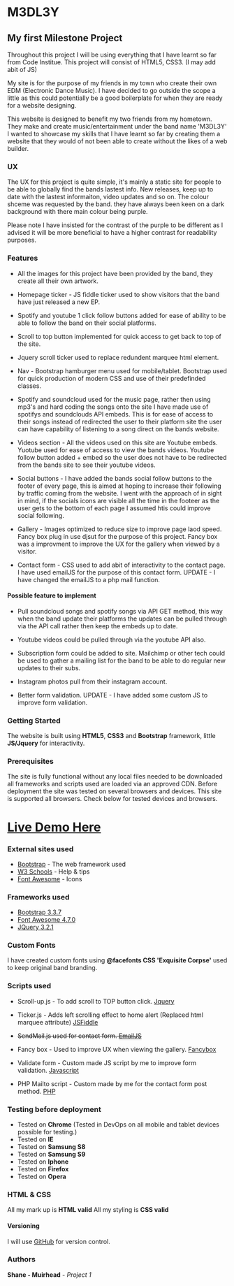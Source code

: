 # M3DL3Y

## My first Milestone Project

Throughout this project I will be using everything that I have learnt so far from Code Institue.
This project will consist of HTML5, CSS3. (I may add abit of JS)

My site is for the purpose of my friends in my town who create their own EDM (Electronic Dance Music).
I have decided to go outside the scope a little as this could potentially
be a good boilerplate for when they are ready for a website designing.

This website is designed to benefit my two friends from my hometown. 
They make and create music/entertainment under the band name 'M3DL3Y'
I wanted to showcase my skills that I have learnt so far by creating them
a website that they would of not been able to create without the likes of a web builder.

### UX

The UX for this project is quite simple, it's mainly a static site for people to be able to
globally find the bands lastest info. New releases, keep up to date with the lastest informaiton,
video updates and so on. The colour shceme was requested by the band. they have always
been keen on a dark background with there main colour being purple.

Please note I have insisted for the contrast of the purple to be different as I advised it
will be more beneficial to have a higher contrast for readability purposes.

### Features 

* All the images for this project have been provided by the band, they create all their own artwork.

* Homepage ticker - JS fiddle ticker used to show visitors that the band have just released a new EP.

* Spotify and youtube 1 click follow buttons added for ease of ability to be able to follow the band on their
social platforms.

* Scroll to top button implemented for quick access to get back to top of the site.

* Jquery scroll ticker used to replace redundent marquee html element. 

* Nav - Bootstrap hamburger menu used for mobile/tablet. Bootstrap used for quick production of modern CSS
and use of their predefinded classes.

* Spotify and soundcloud used for the music page, rather then using mp3's and hard coding the songs onto the 
site I have made use of spotifys and soundclouds API embeds. This is for ease of access to their songs
instead of redirected the user to their platform site the user can have capability of listening to a song 
direct on the bands website.

* Videos section - All the videos used on this site are Youtube embeds. Yuotube used for ease of access to
view the bands videos.  Youtube follow button added + embed so the user does not have to be redirected 
from the bands site to see their youtube videos.

* Social buttons - I have added the bands social follow buttons to the footer of every page, this is aimed
at hoping to increase their following by traffic coming from the website.
I went with the approach of in sight in mind, if the socials icons are visible all the time in the footeer
as the user gets to the bottom of each page I assumed htis could improve social following.

* Gallery - Images optimized to reduce size to improve page laod speed. Fancy box plug in use djsut for
the purpose of this project. Fancy box was a improvment to improve the UX for the gallery when viewed by 
a visitor.

* Contact form - CSS used to add abit of interactivity to the contact page. I have used emailJS for the
purpose of this contact form. UPDATE - I have changed the emailJS to a php mail function.

#### Possible feature to implement 

* Pull soundcloud songs and spotify songs via API GET method, this way when the band update their 
platforms the updates can be pulled through via the API call rather then keep the embeds up to date.

* Youtube videos could be pulled through via the youtube API also. 

* Subscription form could be added to site. Mailchimp or other tech could be used to gather a
mailing list for the band to be able to do regular new updates to their subs.

* Instagram photos pull from their instagram account.

* Better form validation. UPDATE - I have added some custom JS to improve form validation.


### Getting Started

The website is built using **HTML5**, **CSS3** and **Bootstrap** framework, little **JS/Jquery** for interactivity.

### Prerequisites

The site is fully functional without any local files needed to be downloaded all frameworks and scripts
used are loaded via an approved CDN. Before deployment the site was tested on several browsers and devices.
This site is supported all browsers. Check below for tested devices and browsers.

# [Live Demo Here](https://shanemuir.github.io/Milestone-1/)

### External sites used 

* [Bootstrap](https://getbootstrap.com/docs/4.1/getting-started/introduction/) - The web framework used 
* [W3 Schools](https://www.w3schools.com/html/default.asp) - Help & tips 
* [Font Awesome](https://www.bootstrapcdn.com/fontawesome/) - Icons 

### Frameworks used 

* [Bootstrap 3.3.7](https://getbootstrap.com/)
* [Font Awesome 4.7.0](https://fontawesome.com/how-to-use/on-the-web/setup/getting-started?using=web-fonts-with-css)
* [JQuery 3.2.1](https://jquery.com/download/)

### Custom Fonts 

I have created custom fonts using **@facefonts CSS 'Exquisite Corpse'** used to keep original band branding.

### Scripts used

* Scroll-up.js - To add scroll to TOP button click. [Jquery](https://jquery.com/)

* Ticker.js - Adds left scrolling effect to home alert (Replaced html marquee attribute) [JSFiddle](https://jsfiddle.net/louiswalch/v5sfqx2g/)

* ~~SendMail.js used for contact form. [EmailJS](http://www.emailjs.com/)~~

* Fancy box - Used to improve UX when viewing the gallery. [Fancybox](https://github.com/fancyapps/fancybox)

* Validate form - Custom made JS script by me to improve form validation. [Javascript](https://www.javascript.com/)

* PHP Mailto script - Custom made by me for the contact form post method. [PHP](http://php.net/)


### Testing before deployment

+ Tested on **Chrome** (Tested in DevOps on all mobile and tablet devices possible for testing.)
+ Tested on **IE**
+ Tested on  **Samsung S8**
+ Tested on **Samsung S9**
+ Tested on **Iphone**
+ Tested on **Firefox**
+ Tested on **Opera**

### HTML & CSS

All my mark up is **HTML valid**
All my styling is **CSS valid**

#### Versioning

I will use [GitHub](github.com) for version control.

### Authors

**Shane - Muirhead** - *Project 1* 

